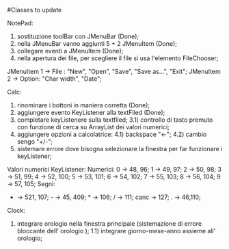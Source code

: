 #Classes to update

NotePad:
1) sostituzione toolBar con JMenuBar (Done);
2) nella JMenuBar vanno aggiunti 5 + 2 JMenuItem (Done);
3) collegare eventi a JMenuItem (Done);
4) nella apertura dei file, per scegliere il file si usa l'elemento FileChooser;

JMenuItem 1 -> File : "New", "Open", "Save", "Save as...", "Exit";
JMenuItem 2 -> Option: "Char width", "Date";

Calc:
1) rinominare i bottoni in maniera corretta (Done);
2) aggiungere evento KeyListener alla textFiled (Done);
3) completare keyListenere sulla textfiled;
3.1) controllo di tasto premuto con funzione di cerca su ArrayList dei valori numerici;
4) aggiungere opzioni a calcolatrice:
4.1) backspace "<-";
4.2) cambio sengo "+/-";
5) sistemare errore dove bisogna selezionare la finestra per far funzionare i keyListener;

Valori numerici KeyListener:
Numerici:
0 -> 48, 96; 1 -> 49, 97; 2 -> 50, 98; 3 -> 51, 99; 4 -> 52, 100;
5 -> 53, 101; 6 -> 54, 102; 7 -> 55, 103; 8 -> 56, 104; 9 -> 57, 105;
Segni:
+ -> 521, 107; - -> 45, 409; * -> 106; / -> 111;
canc -> 127; . -> 46,110;

Clock:
1) integrare orologio nella finestra principale (sistemazione di errore bloccante dell' orologio );
1.1) integrare giorno-mese-anno assieme all' orologio;